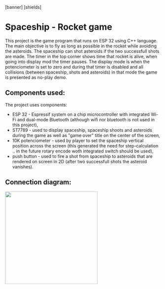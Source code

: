 \[banner\]
\[shields\]

# Spaceship - Rocket game

This project is the game program that runs on ESP 32 using C++ language. The main objective is to fly as long as possible in the rocket while avoiding the asteroids. The spaceship can shot asteroids if the two successfull shots are made. The timer in the top corner shows time that rocket is alive, when going into display mod the timer pauses. The display mode is when the potenciometer is set to zero and during that timer is disabled and all collisions (between spaceship, shots and asteroids) in that mode the game is presented as no-play demo.

## Components used:

The project uses components:

- ESP 32 - Espressif system on a chip microcontroller with integrated Wi-Fi and dual-mode Bluetooth (although wifi nor bluetooth is not used in this project),
- ST7789 - used to display spaceship, spaceship shoots and asteroids during the game as well as "game over" title on the center of the screen,
- 10K potenciometer - used by player to set the spaceship vertical position across the screen (this generated the need for step-calculation .. in the future rotary encode woth integrated switch should be used),
- push button - used to fire a shot from spaceship to asteroids that are rendered on screen in 2D (after two successfull shots the asteroid vanishes).

## Connection diagram:

<!--![spaceship-asteroid_game_schematics](https://github.com/RobertNeat/Rocket-Asteroid_game/assets/47086490/e857b775-0576-4189-97ab-4fe4e82d8d64)-->
<img src="https://github.com/RobertNeat/Rocket-Asteroid_game/assets/47086490/e857b775-0576-4189-97ab-4fe4e82d8d64" width="300"/>
